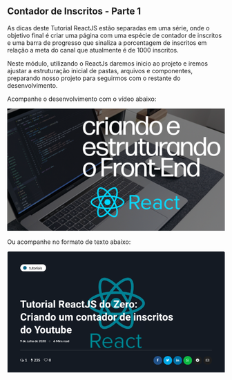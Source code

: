 ## Contador de Inscritos - Parte 1

As dicas deste Tutorial ReactJS estão separadas em uma série, onde o objetivo final é criar uma página com uma espécie de contador de inscritos e uma barra de progresso que sinaliza a porcentagem de inscritos em relação a meta do canal que atualmente é de 1000 inscritos.

Neste módulo, utilizando o ReactJs daremos inicio ao projeto e iremos ajustar a estruturação inicial de pastas, arquivos e componentes, preparando nosso projeto para seguirmos com o restante do desenvolvimento.


Acompanhe o desenvolvimento com o vídeo abaixo:

[![Vídeo criando e estruturando o Front-End](./src/assets/imgs/thumb.png)](https://www.youtube.com/watch?v=2H7eDmInZtI&t)


Ou acompanhe no formato de texto abaixo: 

[![Texto tutorial Reactjs do Zero](./src/assets/imgs/text-thumb.png)](https://programadoresbrasil.com.br/2020/07/tutorial-reactjs-do-zero-contador-de-inscritos/)